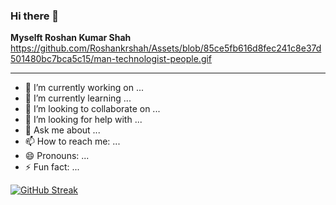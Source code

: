 ### Hi there 👋

**Myselft Roshan Kumar Shah** https://github.com/Roshankrshah/Assets/blob/85ce5fb616d8fec241c8e37d501480bc7bca5c15/man-technologist-people.gif
***

- 🔭 I’m currently working on ...
- 🌱 I’m currently learning ...
- 👯 I’m looking to collaborate on ...
- 🤔 I’m looking for help with ...
- 💬 Ask me about ...
- 📫 How to reach me: ...
- 😄 Pronouns: ...
- ⚡ Fun fact: ...

[![GitHub Streak](http://github-readme-streak-stats.herokuapp.com?user=Roshankrshah&theme=transparent)](https://git.io/streak-stats)

